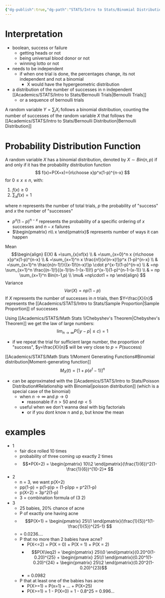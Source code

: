 ```yaml
---
{"dg-publish":true,"dg-path":"STATS/Intro to Stats/Binomial Distribution.md","permalink":"/stats/intro-to-stats/binomial-distribution/","created":"2024-03-29T19:02:31.902-04:00","updated":"2025-07-07T17:21:02.175-04:00"}
---
```


# Interpretation
- boolean, success or failure
	- getting heads or not
	- being universal blood donor or not
	- winning lotto or not
- needs to be independent
	- if when one trial is done, the percentages change, its not independent and not a binomial
		- X would have the hypergeometric distribution
- a distribution of the number of successes in n independent [[Academics/STATS/Intro to Stats/Bernoulli Trials\|Bernoulli Trials]]
	- or a sequence of bernoulli trials

A random variable $Y=\sum_{i} X_{i}$ follows a binomial distribution, counting the number of successes of the random variable $X$ that follows the [[Academics/STATS/Intro to Stats/Bernoulli Distribution\|Bernoulli Distribution]] 
# Probability Distribution Function
A random variable $X$ has a binomial distribution, denoted by $X\sim Bin(n,p)$ if and only if it has the probability distribution function
$$
f(x)=P(X=x)={n\choose x}p^x(1-p)^{n-x}
$$
for $0\leq x\leq n,$ with:
1. $f(x)\geq0$
2. $\sum_{x}f(x)=1$

where $n$ represents the number of total trials, $p$ the probability of "success" and $x$ the number of "successes"
- $p^x(1-p)^{n-x}$ represents the probability of a specific ordering of $x$ successes and $n-x$ failures
- $\begin{pmatrix}   n\\   x   \end{pmatrix}$ represents number of ways it can happen


Mean$$\begin{align}
E(X) & =\sum_{x}xf(x) \\
 & =\sum_{x=0}^n x {n\choose x}p^x(1-p)^{n-x} \\
 & =\sum_{x=1}^n x \frac{n!}{x!(n-x)!}p^x (1-p)^{n-x} \\
 & =\sum_{x=1}^n \frac{n(n-1)!}{(x-1)!(n-x)!}p \cdot p^{x-1}(1-p)^{n-x} \\
 & =np \sum_{x=1}^n \frac{(n-1)!}{(x-1)!(n-1-(x-1))!} p^{x-1}(1-p)^{n-1-(x-1)} \\
 & = np \sum_{x=1}^n Bin(n-1,p) \\
 \mu& =np\cdot1 = np
\end{align}
$$Variance$$
Var(X)=np(1-p)
$$If $X$ represents the number of successes in $n$ trials, then $Y=\frac{X}{n}$ represents the [[Academics/STATS/Intro to Stats/Sample Proportion\|Sample Proportion]] of successes

Using [[Academics/STATS/Math Stats 1/Chebyshev's Theorem\|Chebyshev's Theorem]] we get the law of large numbers:
$$
\lim_{ n \to \infty } P(|y-p|\leq c)=1
$$
- if we repeat the trial for sufficient large number, the proportion of "success", $y=\frac{X}{n}$ will be very close to $p=P(\text{success})$

[[Academics/STATS/Math Stats 1/Moment Generating Functions#Binomial distribution\|Moment-generating function]] 
$$
M_{X}(t)=[1+p(e^t-1)]^n
$$

- can be approximated with the [[Academics/STATS/Intro to Stats/Poisson Distribution#Relationship with Binomial\|poisson distribution]] (which is a special case of the binomial)
	- when $n\rightarrow \infty$ and $p\rightarrow 0$ 
		- reasonable if $n>50$ and $np<5$ 
	- useful when we don't wanna deal with big factorials 
		- or if you dont know n and p, but know the mean
# examples
- 1 
	- fair dice rolled 10 times
	- probability of three coming up exactly 2 times
	- $$*P(X=2) = \begin{pmatrix}   10\\2   \end{pmatrix}(\frac{1}{6})^2(1-\frac{1}{6})^{10-2}* $$
- 2
	- n = 3, we want p(X=2)
	- pp(1-p) = p(1-p)p = (1-p)pp = p^2(1-p)
	- p(X=2) = 3p^2(1-p)
	- 3 = combination formula of (3 2)
- 3
	- 25 babies, 20% chance of acne
	- P of exactly one having acne
	- $$P(X=1) = \begin{pmatrix}   25\\1   \end{pmatrix}(\frac{1}{5})^1(1-\frac{1}{5})^{25-1} $$
	- = 0.0236....
	- P that no more than 2 babies have acne?
		- P(X<=2) = P(X = 0) + P(X = 1) + P(X = 2)
		- $$P(X\leq2) = \begin{pmatrix}   25\\0   \end{pmatrix}(0.20^0(1-0.20)^{25} + \begin{pmatrix}   25\\1   \end{pmatrix}(0.20^1(1-0.20)^{24} + \begin{pmatrix}   25\\2   \end{pmatrix}(0.20^2(1-0.20)^{23}$$
		- = 0.0982
	- P that at least one of the babies has acne
		- P(X>=1) = P(x=1) + ... + P(X=25)
		- P(X>=1) = 1 - P(X=0) = 1 - 0.8^25 = 0.996...
